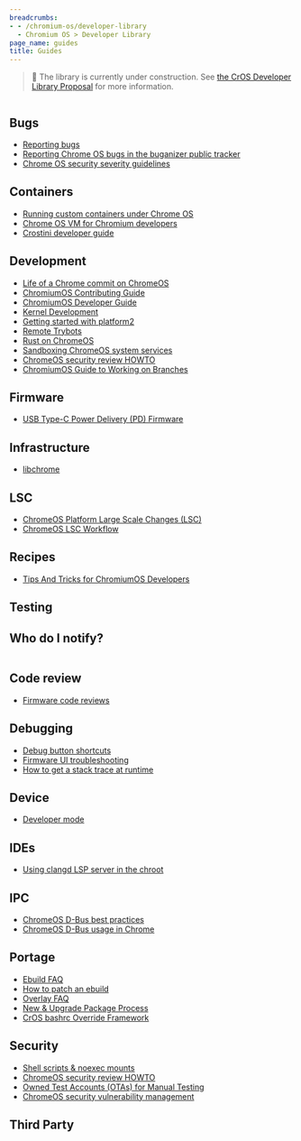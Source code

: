 ```yaml
---
breadcrumbs:
- - /chromium-os/developer-library
  - Chromium OS > Developer Library
page_name: guides
title: Guides
---
```


> 🚧 The library is currently under construction. See
> [the CrOS Developer Library Proposal](/chromium-os/developer-library/proposal)
> for more information.

<div class="two-column-container">
<div class="column">

## Bugs

* [Reporting bugs](/chromium-os/developer-library/guides/bugs/reporting-bugs)
* [Reporting Chrome OS bugs in the buganizer public tracker](/chromium-os/developer-library/guides/bugs/platform-public-tracker)
* [Chrome OS security severity guidelines](/chromium-os/developer-library/guides/bugs/security-severity-guidelines)

## Containers

* [Running custom containers under Chrome OS](/chromium-os/developer-library/guides/containers/containers-and-vms)
* [Chrome OS VM for Chromium developers](/chromium-os/developer-library/guides/containers/cros-vm)
* [Crostini developer guide](/chromium-os/developer-library/guides/containers/crostini-developer-guide)

## Development

* [Life of a Chrome commit on ChromeOS](/chromium-os/developer-library/guides/development/chrome-commit-pipeline)
* [ChromiumOS Contributing Guide](/chromium-os/developer-library/guides/development/contributing)
* [ChromiumOS Developer Guide](/chromium-os/developer-library/guides/development/developer-guide)
* [Kernel Development](/chromium-os/developer-library/guides/development/kernel-development)
* [Getting started with platform2](/chromium-os/developer-library/guides/development/platform2-primer)
* [Remote Trybots](/chromium-os/developer-library/guides/development/remote-trybots)
* [Rust on ChromeOS](/chromium-os/developer-library/guides/development/rust-on-cros)
* [Sandboxing ChromeOS system services](/chromium-os/developer-library/guides/development/sandboxing)
* [ChromeOS security review HOWTO](/chromium-os/developer-library/guides/development/security-review-howto)
* [ChromiumOS Guide to Working on Branches](/chromium-os/developer-library/guides/development/work-on-branch)

## Firmware

* [USB Type-C Power Delivery (PD) Firmware](/chromium-os/developer-library/guides/firmware/pd-firmware-update)

## Infrastructure

* [libchrome](/chromium-os/developer-library/guides/infrastructure/libchrome)

## LSC

* [ChromeOS Platform Large Scale Changes (LSC)](/chromium-os/developer-library/guides/lsc/large-scale-changes)
* [ChromeOS LSC Workflow](/chromium-os/developer-library/guides/lsc/large-scale-changes)

## Recipes

* [Tips And Tricks for ChromiumOS Developers](/chromium-os/developer-library/guides/recipes/tips-and-tricks)

## Testing

## Who do I notify?

</div>
<div class="column">

## Code review

* [Firmware code reviews](/chromium-os/developer-library/guides/code-review/firmware-code-reviews)

## Debugging

* [Debug button shortcuts](/chromium-os/developer-library/guides/debugging/debug-buttons)
* [Firmware UI troubleshooting](/chromium-os/developer-library/guides/debugging/firmware-ui)
* [How to get a stack trace at runtime](/chromium-os/developer-library/guides/debugging/stack-traces)

## Device

* [Developer mode](/chromium-os/developer-library/guides/device/developer-mode)

## IDEs

* [Using clangd LSP server in the chroot](/chromium-os/developer-library/guides/ides/chroot-clangd-guide)

## IPC

* [ChromeOS D-Bus best practices](/chromium-os/developer-library/guides/ipc/dbus-best-practices)
* [ChromeOS D-Bus usage in Chrome](/chromium-os/developer-library/guides/ipc/dbus-in-chrome)

## Portage

* [Ebuild FAQ](/chromium-os/developer-library/guides/portage/ebuild-faq)
* [How to patch an ebuild](/chromium-os/developer-library/guides/portage/how-to-patch-an-ebuild)
* [Overlay FAQ](/chromium-os/developer-library/guides/portage/overlay-faq)
* [New & Upgrade Package Process](/chromium-os/developer-library/guides/portage/package-upgrade-process)
* [CrOS bashrc Override Framework](/chromium-os/developer-library/guides/portage/profile-bashrc)

## Security

* [Shell scripts & noexec mounts](/chromium-os/developer-library/guides/security/noexec-shell-scripts)
* [ChromeOS security review HOWTO](/chromium-os/developer-library/guides/security/security-review-howto)
* [Owned Test Accounts (OTAs) for Manual Testing](/chromium-os/developer-library/guides/security/test-accounts)
* [ChromeOS security vulnerability management](/chromium-os/developer-library/guides/security/vulnerability-management)

## Third Party

</div>
</div>